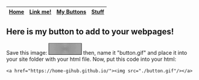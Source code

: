 | [Home](./index.html) | [Link me!](./lnkme.html) | [My Buttons](./mybtns.html) | [Stuff](./stuff.html) |
| - | - | - | - |
## Here is my button to add to your webpages!
Save this image:
![](./button.gif)
then, name it "button.gif" and place it into your site folder with your html file.
Now, put this code into your html:
```
<a href="https://home-gihub.github.io/"><img src="./button.gif"/></a>
```
